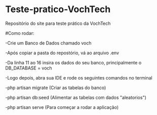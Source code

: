 # Teste-pratico-VochTech
Repositório do site para teste prático da VochTech

#Como rodar:

-Crie um Banco de Dados chamado voch

-Após copiar a pasta do repostório, vá ao arquivo .env

-Da linha 11 ao 16 insira os dados do seu banco, principalmente o DB_DATABASE = voch

-Logo depois, abra sua IDE e rode os seguintes comandos no terminal

-php artisan migrate (Criar as tabelas do banco)

-php artisan db:seed (Alimentar as tabelas com dados "aleatorios")

-php artisan serve (Para começar a rodar a aplicação)

